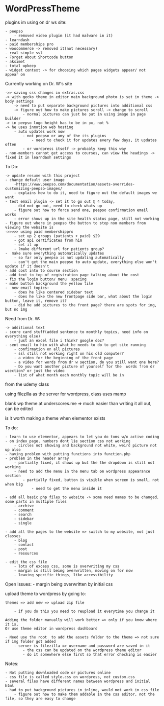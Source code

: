 # WordPressTheme



plugins im using on dr ws site:

	- peepso
		- removed video plugin (it had malware in it) 
	- learndash 
	- paid memberships pro
	- woocommerce -> removed it(not necessary)
	- real simple ssl
	- Forget About Shortcode button 
	- aksimet
	- total upkeep
	- widget context -> for choosing which pages widgets appear/ not appear on

Currently working on Dr. W's site 


	->> saving css changes in extras.css
	-> with gecko theme in editor main background photo is set in theme -> body settings
		-> need to put separate background pictures into additional css
		-> figure out how to make pictures scroll -> change to scroll
			- normal pictures can just be put in using image in page builder
	-> in peepso logo height has to be in px, not %
	-> he uses inmotion web hosting
		- auto updates work now
			- not peepso or any of the its plugins
				- need to check it for updates every few days, it updates often
			- or wordpress itself -> probably keep this way 
	- non-members cannot get access to courses, can view the headings -> fixed it in learndash settings
		
To Do:


	-> update resume with this project
	- change default user image
		-https://www.peepso.com/documentation/assets-overrides-customizing-peepso-images/ 
		- explains how to do it, need to figure out the default images we want
	- test email plugin -> set it to go out @ 4 today, 
		- did not go out, need to check whats up
		- figure out how to force send one, peepso confirmation email works
		- error shows up in the site health status page, still not working
	- figure out where in peepso the button to stop non members from viewing the website is
	->>>>> using paid membershippro 
		- set up 2 groups (patients + paid) $29
		- got api certificates from him
		- set it up
		- ?make different url for patients group?
	-  make sure everything automatically updates
		- so far only peepso is not updating automatically 
		- can't get the main peepso to auto update, everything else won't update if it doesn't
	- add cost into to course section
	- add text to top of registration page talking about the cost
	- fix the login button/ menu  spacing
	- make button background the yellow tile
	-  new email topics:
		- does he like centered sidebar text
		- does he like the new frontpage side bar, what about the login button, leave it, remove it?
		- did he add pictures to the front page? there are spots for img, but no img


Need from Dr. W:


	-> additional text	
	- score card stuff(added sentence to monthly topics, need info on everything else)
		- just an excel file i think? google doc?
	- sent email to him with what he needs to do to get site running
		- confirmation on all pictures
		- ssl still not working right on his old computer?
		- a video for the beginning of the front page
		- a video for words from dr w section, do you still want one here?
		- Do you want another picture of yourself for the  words from dr wsection? or just the video
		- list of what month each monthly topic will be in

from the udemy class

using filezilla as the server for wordpress, class uses mamp

blank wp theme at underscores.me
	 => much easier than writing it all out, can be edited 
	 
is it worth making a theme when elementor exists

To do: 

	- learn to use elementor, appears to let you do tons w/o active coding
	- on index page, numbers dont lie section css not working
		- circles not showing and background not white, weird picture not up also
	- having problem with putting functions into function.php
	- problem in the header array 
		- partially fixed, it shows up but the the dropdown is still not working
		- need to add the menu in the menu tab on wordpress appearance section
			- partially fixed, button is visible when screen is small, not when big
				- need to get the menu inside it

	- add all basic php files to website -> some need names to be changed, some parts in multiple files
		- archive
		- comment
		- search
		- sidebar
		- single
	
	- add all the pages to the website => switch to my website, not just classes
		- blog
		- contact
		- post
		- resources	
	
	- edit the css file
		- lots of excess css, some is overwriting my css
		- margin is still being overwritten, moving on for now
		- leaving specific things, like accessibility
		
		
Open Issues:
	- margin being overwritten by initial css
		

upload theme to wordpress by going to:

	themes => add new => upload zip file
	
		- if you do this you need to reupload it everytime you change it
		
	Adding the folder manually will work better => only if you know where it is, 
	Or use theme editor in wordpress dashboard
	
	- Need use the root  to add the assets folder to the theme => not sure if img folder got added
		- server is filezilla => username and password are saved in it
			- the css can be updated on the wordpress theme editor
			- do it somewhere else first so that error checking is easier

Notes:

	- Not putting downloaded code or pictures online
	- css file is called style.css on wordpress, not custom.css
	- several files have different names between wordpress and initial html
	- had to put background pictures in inline, would not work in css file
		- figure out how to make them addable in the css editor, not the file, so they are easy to change
